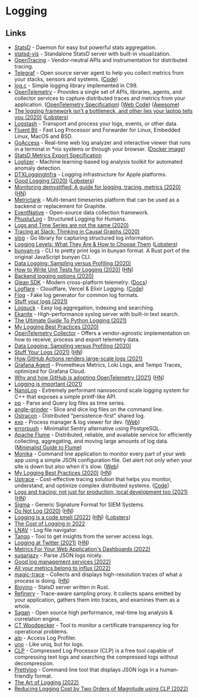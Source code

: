 # Logging

## Links

- [StatsD](https://github.com/statsd/statsd) - Daemon for easy but powerful stats aggregation.
- [statsd-vis](https://github.com/rapidloop/statsd-vis) - Standalone StatsD server with built-in visualization.
- [OpenTracing](https://opentracing.io/) - Vendor-neutral APIs and instrumentation for distributed tracing.
- [Telegraf](https://www.influxdata.com/time-series-platform/telegraf/) - Open source server agent to help you collect metrics from your stacks, sensors and systems. ([Code](https://github.com/influxdata/telegraf))
- [log.c](https://github.com/rxi/log.c) - Simple logging library implemented in C99.
- [OpenTelemetry](https://opentelemetry.io/) - Provides a single set of APIs, libraries, agents, and collector services to capture distributed traces and metrics from your application. ([OpenTelemetry Specification](https://github.com/open-telemetry/opentelemetry-specification)) ([Web Code](https://github.com/open-telemetry/opentelemetry.io)) ([Awesome](https://github.com/magsther/awesome-opentelemetry))
- [The logging framework isn't a bottleneck, and other lies your laptop tells you (2020)](https://tech.davis-hansson.com/p/tower/) ([Lobsters](https://lobste.rs/s/od1ehi/logging_framework_isn_t_bottleneck_other))
- [Logstash](https://github.com/elastic/logstash) - Transport and process your logs, events, or other data.
- [Fluent Bit](https://github.com/fluent/fluent-bit) - Fast Log Processor and Forwarder for Linux, Embedded Linux, MacOS and BSD.
- [GoAccess](https://github.com/allinurl/goaccess) - Real-time web log analyzer and interactive viewer that runs in a terminal in \*nix systems or through your browser. ([Docker image](https://github.com/hectorm/docker-goaccess))
- [StatsD Metrics Export Specification](https://github.com/b/statsd_spec)
- [Loglizer](https://github.com/logpai/loglizer) - Machine learning-based log analysis toolkit for automated anomaly detection.
- [DTXLoggingInfra](https://github.com/wix/DTXLoggingInfra) - Logging infrastructure for Apple platforms.
- [Good Logging (2020)](https://henrikwarne.com/2020/07/23/good-logging/) ([Lobsters](https://lobste.rs/s/d8dk4r/good_logging))
- [Monitoring demystified: A guide for logging, tracing, metrics (2020)](https://techbeacon.com/enterprise-it/monitoring-demystified-guide-logging-tracing-metrics) ([HN](https://news.ycombinator.com/item?id=24006697))
- [Metrictank](https://github.com/grafana/metrictank) - Multi-tenant timeseries platform that can be used as a backend or replacement for Graphite.
- [EventNative](https://github.com/ksensehq/eventnative) - Open-source data collection framework.
- [Phuslu/Log](https://github.com/phuslu/log) - Structured Logging for Humans.
- [Logs and Time Series are not the same (2020)](https://www.philipotoole.com/logs-and-time-series-are-not-the-same/)
- [Tracing at Slack: Thinking in Causal Graphs (2020)](https://slack.engineering/tracing-at-slack-thinking-in-causal-graphs/)
- [slog](https://github.com/monzo/slog) - Go library for capturing structured log information.
- [Logging Levels: What They Are & How to Choose Them](https://sematext.com/blog/logging-levels/) ([Lobsters](https://lobste.rs/s/xilpkm/logging_levels_what_they_are_how_choose))
- [bunyan-rs](https://github.com/LukeMathWalker/bunyan) - CLI to pretty print logs in bunyan format. A Rust port of the original JavaScript bunyan CLI.
- [Data Logging: Sampling versus Profiling (2020)](https://medium.com/whylabs/data-logging-sampling-versus-profiling-96fa8997f5f5)
- [How to Write Unit Tests for Logging (2020)](https://principal-it.eu/2020/11/unit-tests-for-logging/) ([HN](https://news.ycombinator.com/item?id=25057372))
- [Backend logging options (2020)](https://twitter.com/frankdilo/status/1339485218881748992)
- [Glean SDK](https://github.com/mozilla/glean) - Modern cross-platform telemetry. ([Docs](https://mozilla.github.io/glean/book/index.html))
- [Logflare](https://logflare.app/) - Cloudflare, Vercel & Elixir Logging. ([Code](https://github.com/Logflare/logflare))
- [Flog](https://github.com/mingrammer/flog) - Fake log generator for common log formats.
- [Stuff your logs (2021)](https://engineering.backtrace.io/2021-01-11-stuff-your-logs/)
- [Logsuck](https://github.com/JackBister/logsuck) - Easy log aggregation, indexing and searching.
- [Ekanite](https://github.com/ekanite/ekanite) - High-performance syslog server with built-in text search.
- [The Ultimate Guide To Python Logging (2021)](https://khashtamov.com/en/ultimate-guide-to-python-logging/)
- [My Logging Best Practices (2020)](https://tuhrig.de/my-logging-best-practices/)
- [OpenTelemetry Collector](https://github.com/open-telemetry/opentelemetry-collector) - Offers a vendor-agnostic implementation on how to receive, process and export telemetry data.
- [Data Logging: Sampling versus Profiling (2020)](https://whylabs.ai/blog/posts/data-logging-sampling-versus-profiling)
- [Stuff Your Logs (2021)](https://pvk.ca/Blog/2021/01/11/stuff-your-logs/) ([HN](https://news.ycombinator.com/item?id=26510530))
- [How GitHub Actions renders large-scale logs (2021)](https://github.blog/2021-03-25-how-github-actions-renders-large-scale-logs/)
- [Grafana Agent](https://github.com/grafana/agent) - Prometheus Metrics, Loki Logs, and Tempo Traces, optimized for Grafana Cloud.
- [Why and how GitHub is adopting OpenTelemetry (2021)](https://github.blog/2021-05-26-why-and-how-github-is-adopting-opentelemetry/) ([HN](https://news.ycombinator.com/item?id=27294890))
- [Logging is important (2021)](https://gcollazo.com/logging-is-important/)
- [NanoLog](https://github.com/PlatformLab/NanoLog) - Extremely performant nanosecond scale logging system for C++ that exposes a simple printf-like API.
- [pq](https://github.com/iximiuz/pq) - Parse and Query log files as time series.
- [angle-grinder](https://github.com/rcoh/angle-grinder) - Slice and dice log files on the command line.
- [Ostracon](https://github.com/nathanieltornow/ostracon) - Distributed “persistence-first” shared log.
- [exo](https://github.com/deref/exo) - Process manager & log viewer for dev. ([Web](https://exo.deref.io/))
- [errorpush](https://github.com/hauxir/errorpush) - Minimalist Sentry alternative using PostgreSQL.
- [Apache Flume](https://flume.apache.org/) - Distributed, reliable, and available service for efficiently collecting, aggregating, and moving large amounts of log data. ([Minimalist Guide to Flume](https://tech.marksblogg.com/minimalist-guide-tutorial-flume.html))
- [Monika](https://github.com/hyperjumptech/monika) - Command line application to monitor every part of your web app using a simple JSON configuration file. Get alert not only when your site is down but also when it's slow. ([Web](https://monika.hyperjump.tech/))
- [My Logging Best Practices (2020)](https://tuhrig.de/my-logging-best-practices/) ([HN](https://news.ycombinator.com/item?id=28759492))
- [Uptrace](https://uptrace.dev/) - Cost-effective tracing solution that helps you monitor, understand, and optimize complex distributed systems. ([Code](https://github.com/uptrace/uptrace))
- [Logs and tracing: not just for production, local development too (2021)](https://incident.io/blog/tracing) ([HN](https://news.ycombinator.com/item?id=29187250))
- [Sigma](https://github.com/SigmaHQ/sigma) - Generic Signature Format for SIEM Systems.
- [Do Not Log (2020)](https://sobolevn.me/2020/03/do-not-log) ([HN](https://news.ycombinator.com/item?id=29810389))
- [Logging is a code smell (2022)](https://dave.autonoma.ca/blog/2022/01/08/logging-code-smell/) ([HN](https://news.ycombinator.com/item?id=29869000)) ([Lobsters](https://lobste.rs/s/lucopv/logging_is_code_smell))
- [The Cost of Logging in 2022](https://www.nearform.com/blog/the-cost-of-logging-in-2022/)
- [LNAV](https://github.com/tstack/lnav) - Log file navigator.
- [Tango](https://github.com/roma-glushko/tango) - Tool to get insights from the server access logs.
- [Logging at Twitter (2021)](https://blog.twitter.com/engineering/en_us/topics/infrastructure/2021/logging-at-twitter-updated) ([HN](https://news.ycombinator.com/item?id=30393683))
- [Metrics For Your Web Application's Dashboards (2022)](https://sirupsen.com/metrics)
- [sugarjazy](https://github.com/chmouel/sugarjazy) - Parse JSON logs nicely.
- [Good log management services (2022)](https://twitter.com/buildsghost/status/1508572689820127233)
- [All your metrics belong to influx (2022)](https://hannes.robur.coop/Posts/Monitoring)
- [magic-trace](https://github.com/janestreet/magic-trace) - Collects and displays high-resolution traces of what a process is doing. ([HN](https://news.ycombinator.com/item?id=31121319))
- [Bioyino](https://github.com/avito-tech/bioyino) - StatsD server written in Rust.
- [Refinery](https://github.com/honeycombio/refinery) - Trace-aware sampling proxy. It collects spans emitted by your application, gathers them into traces, and examines them as a whole.
- [Sagan](https://github.com/quadrantsec/sagan) - Open source high performance, real-time log analysis & correlation engine.
- [CT Woodpecker](https://github.com/letsencrypt/ct-woodpecker) - Tool to monitor a certificate transparency log for operational problems.
- [alp](https://github.com/tkuchiki/alp) - Access Log Profiler.
- [uno](https://github.com/psykhi/uno) - Like uniq, but for logs.
- [CLP](https://github.com/y-scope/clp) - Compressed Log Processor (CLP) is a free tool capable of compressing text logs and searching the compressed logs without decompression.
- [Prettylog](https://github.com/globocom/prettylog) - Command line tool that displays JSON logs in a human-friendly format.
- [The Art of Logging (2022)](https://medium.com/@JaouherK/creating-a-human-and-machine-freindly-logging-format-bb6d4bb01dca)
- [Reducing Logging Cost by Two Orders of Magnitude using CLP (2022)](https://www.uber.com/blog/reducing-logging-cost-by-two-orders-of-magnitude-using-clp/)

